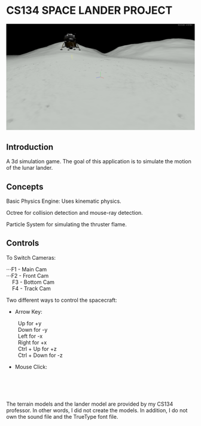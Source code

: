 # CS134 SPACE LANDER PROJECT

![game screenshot](bin/data/screenshot.png)

## Introduction
A 3d simulation game. The goal of this application is to simulate the motion of the lunar lander.  

## Concepts
Basic Physics Engine: Uses kinematic physics.

Octree for collision detection and mouse-ray detection.

Particle System for simulating the thruster flame.

## Controls
To Switch Cameras:
   
   ⋅⋅⋅F1 - Main Cam <br />
   ⋅⋅⋅F2 - Front Cam <br />
   &nbsp;&nbsp;&nbsp;&nbsp;F3 - Bottom Cam <br />
   &nbsp;&nbsp;&nbsp;&nbsp;F4 - Track Cam
  
Two different ways to control the spacecraft:
  * Arrow Key: 
  
   &nbsp;&nbsp;&nbsp;&nbsp;&nbsp;&nbsp;&nbsp;&nbsp;Up for +y <br />
   &nbsp;&nbsp;&nbsp;&nbsp;&nbsp;&nbsp;&nbsp;&nbsp;Down for -y <br />
   &nbsp;&nbsp;&nbsp;&nbsp;&nbsp;&nbsp;&nbsp;&nbsp;Left for -x <br />
   &nbsp;&nbsp;&nbsp;&nbsp;&nbsp;&nbsp;&nbsp;&nbsp;Right for +x <br />
   &nbsp;&nbsp;&nbsp;&nbsp;&nbsp;&nbsp;&nbsp;&nbsp;Ctrl + Up for +z <br />
   &nbsp;&nbsp;&nbsp;&nbsp;&nbsp;&nbsp;&nbsp;&nbsp;Ctrl + Down for -z <br />
   
  * Mouse Click:



<br/>
<br/>
<br/>
<br/>
The terrain models and the lander model are provided by my CS134 professor. In other words, I did not create the models.
In addition, I do not own the sound file and the TrueType font file.
